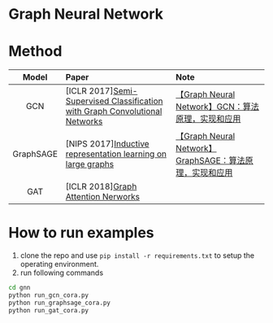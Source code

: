 # Graph Neural Network

# Method


|   Model   | Paper                                                                                                                      | Note                                                                                        |
| :-------: | :------------------------------------------------------------------------------------------------------------------------- | :------------------------------------------------------------------------------------------ |
| GCN  | [ICLR 2017][Semi-Supervised Classification with Graph Convolutional Networks](https://arxiv.org/pdf/1609.02907) | [【Graph Neural Network】GCN：算法原理，实现和应用](https://zhuanlan.zhihu.com/p/78624225)  |
| GraphSAGE  | [NIPS 2017][Inductive representation learning on large graphs](https://papers.nips.cc/paper/6703-inductive-representation-learning-on-large-graphs.pdf) | [【Graph Neural Network】GraphSAGE：算法原理，实现和应用](https://zhuanlan.zhihu.com/p/79637787)  |
| GAT  | [ICLR 2018][Graph Attention Nerworks](https://arxiv.org/pdf/1710.10903.pdf) |  |

# How to run examples
1. clone the repo and use `pip install -r requirements.txt` to setup the operating environment.
2. run following commands
```bash
cd gnn
python run_gcn_cora.py
python run_graphsage_cora.py
python run_gat_cora.py
```

